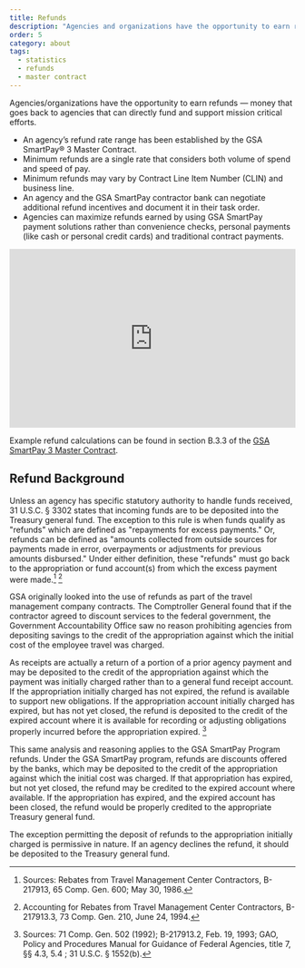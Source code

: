```yaml
---
title: Refunds
description: "Agencies and organizations have the opportunity to earn refunds that can directly fund and support mission critical efforts."
order: 5
category: about
tags:
  - statistics
  - refunds
  - master contract
---
```


Agencies/organizations have the opportunity to earn refunds — money that goes back to agencies that can directly fund and support mission critical efforts.

- An agency’s refund rate range has been established by the GSA SmartPay® 3 Master Contract.
- Minimum refunds are a single rate that considers both volume of spend and speed of pay.
- Minimum refunds may vary by Contract Line Item Number (CLIN) and business line.  
- An agency and the GSA SmartPay contractor bank can negotiate additional refund incentives and document it in their task order.  
- Agencies can maximize refunds earned by using GSA SmartPay payment solutions rather than convenience checks, personal payments (like cash or personal credit cards) and traditional contract payments.

<iframe width="100%" height="315" src="https://www.youtube.com/embed/5iYRruEPUNM?rel=0" title="YouTube video player" frameborder="0" allow="accelerometer; clipboard-write; encrypted-media; gyroscope; picture-in-picture; web-share" allowfullscreen></iframe>

Example refund calculations can be found in section B.3.3 of the [GSA SmartPay 3 Master Contract](master-contract/).

## Refund Background

Unless an agency has specific statutory authority to handle funds received, 31 U.S.C. § 3302 states that incoming funds are to be deposited into the Treasury general fund. The exception to this rule is when funds qualify as "refunds" which are defined as "repayments for excess payments." Or, refunds can be defined as "amounts collected from outside sources for payments made in error, overpayments or adjustments for previous amounts disbursed." Under either definition, these "refunds" must go back to the appropriation or fund account(s) from which the excess payment were made.[^1] [^2]

[^1]: Sources: Rebates from Travel Management Center Contractors, B-217913, 65 Comp. Gen. 600; May 30, 1986.
[^2]: Accounting for Rebates from Travel Management Center Contractors, B-217913.3, 73 Comp. Gen. 210, June 24, 1994.  

GSA originally looked into the use of refunds as part of the travel management company contracts. The Comptroller General found that if the contractor agreed to discount services to the federal government, the Government Accountability Office saw no reason prohibiting agencies from depositing savings to the credit of the appropriation against which the initial cost of the employee travel was charged.

As receipts are actually a return of a portion of a prior agency payment and may be deposited to the credit of the appropriation against which the payment was initially charged rather than to a general fund receipt account. If the appropriation initially charged has not expired, the refund is available to support new obligations. If the appropriation account initially charged has expired, but has not yet closed, the refund is deposited to the credit of the expired account where it is available for recording or adjusting obligations properly incurred before the appropriation expired. [^3]

[^3]: Sources:  71 Comp. Gen. 502 (1992); B-217913.2, Feb. 19, 1993; GAO, Policy and Procedures Manual for Guidance of Federal Agencies, title 7, §§ 4.3, 5.4 ; 31 U.S.C. § 1552(b).

This same analysis and reasoning applies to the GSA SmartPay Program refunds. Under the GSA SmartPay program, refunds are discounts offered by the banks, which may be deposited to the credit of the appropriation against which the initial cost was charged. If that appropriation has expired, but not yet closed, the refund may be credited to the expired account where available. If the appropriation has expired, and the expired account has been closed, the refund would be properly credited to the appropriate Treasury general fund.

The exception permitting the deposit of refunds to the appropriation initially charged is permissive in nature. If an agency declines the refund, it should be deposited to the Treasury general fund.
